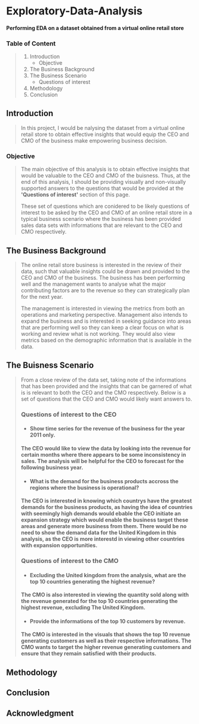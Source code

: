 # **Exploratory-Data-Analysis**
#### **Performing EDA on a dataset obtained from a virtual online retail store**

### Table of Content
> 1. Introduction 
>     - Objective
> 2. The Business Background
> 3. The Business Scenario
>     - Questions of interest
> 4. Methodology
> 5. Conclusion

## Introduction
> In this project, I would be nalysing the dataset from a virtual online retail store to obtain effective insights that would equip the CEO and CMO of the business make empowering business decision.

### Objective
> The main objective of this analysis is to obtain effective insights that would be valuable to the CEO and CMO of the buisness. Thus, at the end of this analysis, I should be providing visually and non-visually supported answers to the questions that would be provided at the **'Questions of interest'** section of this page.
>
> These set of questions which are conidered to be likely questions of interest to  be asked by the CEO and CMO of an online retail store in a typical business scenario where the business has been provided sales data sets with informations that are relevant to the CEO and CMO respectively.

## The Business Background
> The online retail store business is interested in the review of their data, such that valuable insights could be drawn and provided to the CEO and CMO of the business. The business has been performing well and the management wants to analyse what the major contributing factors are to the revenue so they can strategically plan for the next year.
> 
> The management is interested in viewing the metrics from both an operations and marketing perspective. Management also intends to expand the business and is interested in seeking guidance into areas that are performing well so they can keep a clear focus on what is working and review what is not working. They would also view metrics based on the demographic information that is available in the data.

## The Buisness Scenario
> From a close review of the data set, taking note of the informations that has been provided and the insights that can be garnered of what is is relevant to both the CEO and the CMO respectively. Below is a set of questions that the CEO and CMO would likely want answers to.
> 
> ### <b>Questions of interest to the CEO
>* #### Show time series for the revenue of the business for the year 2011 only.
>The CEO would like to view the data by looking into the revenue for certain months where there appears to be some inconsistency in sales. The analysis will be helpful for the CEO to forecast for the following business year.<b/>
>* #### What is the demand for the business products accross the regions where the business is operational?
>The CEO is interested in knowing which countrys have the greatest demands for the business products, as having the idea of countries with seemingly high demands would ebable the CEO initiate an expansion strategy which would enable the business target these areas and generate more business from them. There would be no need to show the demand data for the United Kingdom in this analysis, as the CEO is more interestd in viewing other countries with expansion opportunities.<b/>
> 
> ### Questions of interest to the CMO
>* #### Excluding the United kingdom from the analysis, what are the top 10 countries generating the highest revenue?
>The CMO is also interested in viewing the quantity sold along with the revenue generated for the top 10 countries generating the highest revenue, excluding The United Kingdom.
>* #### Provide the informations of the top 10 customers by revenue.
> The CMO is interested in the visuals that shows the top 10 revenue generating customers as well as their respective informations. The CMO wants to target the higher revenue generating customers and ensure that they remain satisfied with their products.

## Methodology

## Conclusion

## Acknowledgment


